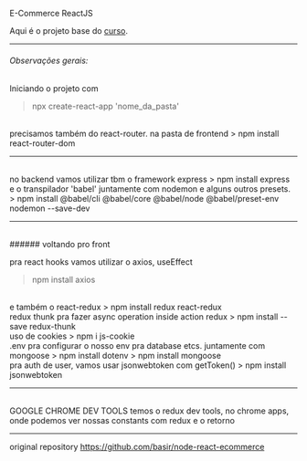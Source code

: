 E-Commerce ReactJS

Aqui é o projeto base do [curso](https://youtu.be/Fy9SdZLBTOo "curso").

---
###### Observações gerais:

Iniciando o projeto com
> npx create-react-app 'nome_da_pasta'

<br>
precisamos também do react-router. na pasta de frontend
> npm install react-router-dom

---

<br>
no backend vamos utilizar tbm o framework express
> npm install express

<br>
e o transpilador 'babel' juntamente com nodemon e alguns outros presets.
> npm install @babel/cli @babel/core @babel/node @babel/preset-env nodemon --save-dev

---
<br>
###### voltando pro front

pra react hooks vamos utilizar o axios, useEffect
> npm install axios

<br>
e também o react-redux
> npm install redux react-redux

<br>
redux thunk pra fazer async operation inside action redux
> npm install --save redux-thunk 

<br>
uso de cookies
> npm i js-cookie

<br>
.env pra configurar o nosso env pra database etcs. juntamente com mongoose
> npm install dotenv
> npm install mongoose

<br>
pra auth de user, vamos usar jsonwebtoken com getToken()
> npm install jsonwebtoken

---

<br>
GOOGLE CHROME DEV TOOLS
temos o redux dev tools, no chrome apps, onde podemos ver nossas constants
com redux e o retorno

---
original repository
https://github.com/basir/node-react-ecommerce